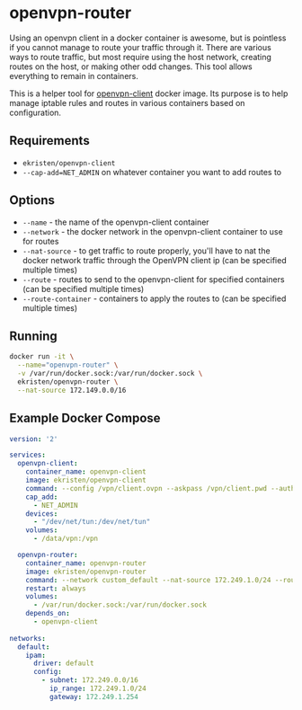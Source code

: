 # openvpn-router

Using an openvpn client in a docker container is awesome, but is pointless if you cannot manage to route your traffic through it. There are various ways to route traffic, but most require using the host network, creating routes on the host, or making other odd changes. This tool allows everything to remain in containers.

This is a helper tool for [openvpn-client](https://github.com/ekristen/docker-openvpn-client) docker image. Its purpose is to help manage iptable rules and routes in various containers based on configuration.

## Requirements

 * `ekristen/openvpn-client`
 * `--cap-add=NET_ADMIN` on whatever container you want to add routes to

## Options

* `--name` - the name of the openvpn-client container
* `--network` - the docker network in the openvpn-client container to use for routes
* `--nat-source` - to get traffic to route properly, you'll have to nat the docker network traffic through the OpenVPN client ip (can be specified multiple times)
* `--route` - routes to send to the openvpn-client for specified containers (can be specified multiple times)
* `--route-container` - containers to apply the routes to (can be specified multiple times)

## Running

```bash
docker run -it \
  --name="openvpn-router" \
  -v /var/run/docker.sock:/var/run/docker.sock \
  ekristen/openvpn-router \
  --nat-source 172.149.0.0/16
```

## Example Docker Compose

```yml
version: '2'

services:
  openvpn-client:
    container_name: openvpn-client
    image: ekristen/openvpn-client
    command: --config /vpn/client.ovpn --askpass /vpn/client.pwd --auth-nocache
    cap_add:
      - NET_ADMIN
    devices:
      - "/dev/net/tun:/dev/net/tun"
    volumes:
      - /data/vpn:/vpn

  openvpn-router:
    container_name: openvpn-router
    image: ekristen/openvpn-router
    command: --network custom_default --nat-source 172.249.1.0/24 --route 10.10.100.0/24
    restart: always
    volumes:
      - /var/run/docker.sock:/var/run/docker.sock
    depends_on:
      - openvpn-client
  
networks:
  default:
    ipam:
      driver: default
      config:
        - subnet: 172.249.0.0/16
          ip_range: 172.249.1.0/24
          gateway: 172.249.1.254
```
